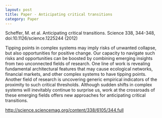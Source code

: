 ```yaml
---
layout: post
title: Paper - Anticipating critical transitions
category: Paper
---
```


Scheffer, M. et al. Anticipating critical transitions. Science 338, 344-348, doi:10.1126/science.1225244 (2012)

Tipping points in complex systems may imply risks of unwanted collapse, but also opportunities for positive change. Our capacity to navigate such risks and opportunities can be boosted by combining emerging insights from two unconnected fields of research. One line of work is revealing fundamental architectural features that may cause ecological networks, financial markets, and other complex systems to have tipping points. Another field of research is uncovering generic empirical indicators of the proximity to such critical thresholds. Although sudden shifts in complex systems will inevitably continue to surprise us, work at the crossroads of these emerging fields offers new approaches for anticipating critical transitions.

<http://science.sciencemag.org/content/338/6105/344.full>